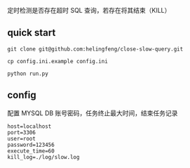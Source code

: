 定时检测是否存在超时 SQL 查询，若存在将其结束（KILL）

## quick start

```shell
git clone git@github.com:helingfeng/close-slow-query.git

cp config.ini.example config.ini

python run.py
```

## config

配置 MYSQL DB 账号密码，任务终止最大时间，结束任务记录

```
host=localhost
port=3306
user=root
password=123456
execute_time=60
kill_log=./log/slow.log
```

